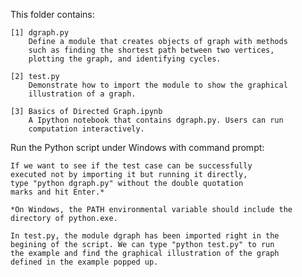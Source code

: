 
This folder contains:

	[1] dgraph.py
		Define a module that creates objects of graph with methods 
		such as finding the shortest path between two vertices, 
		plotting the graph, and identifying cycles.
		
	[2] test.py
		Demonstrate how to import the module to show the graphical 
		illustration of a graph.
		
	[3] Basics of Directed Graph.ipynb
		A Ipython notebook that contains dgraph.py. Users can run
		computation interactively.

Run the Python script under Windows with command prompt:

	If we want to see if the test case can be successfully 
	executed not by importing it but running it directly, 
	type "python dgraph.py" without the double quotation 
	marks and hit Enter.*

	*On Windows, the PATH environmental variable should include the 
	directory of python.exe.
	
	In test.py, the module dgraph has been imported right in the 
	begining of the script. We can type "python test.py" to run 
	the example and find the graphical illustration of the graph
	defined in the example popped up.


	
	
	
	
	

	
	
	
	

	
	